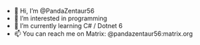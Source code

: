 - 👋 Hi, I’m @PandaZentaur56
- 👀 I’m interested in programming
- 🌱 I’m currently learning C# / Dotnet 6
- 📫 You can reach me on Matrix: @pandazentaur56:matrix.org
